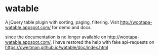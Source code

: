 watable
=======

A jQuery table plugin with sorting, paging, filtering.
Visit http://wootapa-watable.appspot.com/ for demo and docs.

since the documentation is no longer available on http://wootapa-watable.appspot.com/, i have restored the help with fake api-requests on
https://oweitman.github.io/watable/doc/index.html
